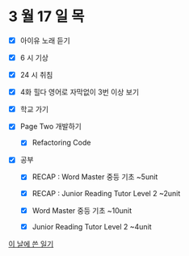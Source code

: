 # 3 월 17 일 목

- [x] 아이유 노래 듣기

- [x] 6 시 기상
- [x] 24 시 취침

- [x] 4화 힐다 영어로 자막없이 3번 이상 보기

- [x] 학교 가기

- [x] Page Two 개발하기

  - [x] Refactoring Code

- [x] 공부

  - [x] RECAP : Word Master 중등 기초 ~5unit
  - [x] RECAP : Junior Reading Tutor Level 2 ~2unit

  - [x] Word Master 중등 기초 ~10unit
  - [x] Junior Reading Tutor Level 2 ~4unit

[이 날에 쓴 일기](../../../diary/2022/3/17.md)
